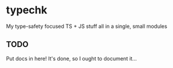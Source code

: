 # typechk

My type-safety focused TS + JS stuff all in a single, small modules

## TODO

Put docs in here! It's done, so I ought to document it...
